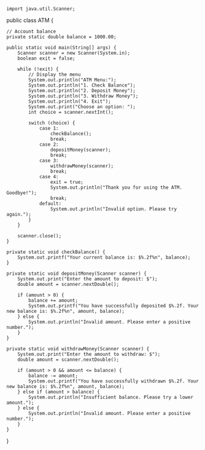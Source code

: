     import java.util.Scanner;

public class ATM {

    // Account balance
    private static double balance = 1000.00;

    public static void main(String[] args) {
        Scanner scanner = new Scanner(System.in);
        boolean exit = false;

        while (!exit) {
            // Display the menu
            System.out.println("ATM Menu:");
            System.out.println("1. Check Balance");
            System.out.println("2. Deposit Money");
            System.out.println("3. Withdraw Money");
            System.out.println("4. Exit");
            System.out.print("Choose an option: ");
            int choice = scanner.nextInt();

            switch (choice) {
                case 1:
                    checkBalance();
                    break;
                case 2:
                    depositMoney(scanner);
                    break;
                case 3:
                    withdrawMoney(scanner);
                    break;
                case 4:
                    exit = true;
                    System.out.println("Thank you for using the ATM. Goodbye!");
                    break;
                default:
                    System.out.println("Invalid option. Please try again.");
            }
        }
        
        scanner.close();
    }

    private static void checkBalance() {
        System.out.printf("Your current balance is: $%.2f%n", balance);
    }

    private static void depositMoney(Scanner scanner) {
        System.out.print("Enter the amount to deposit: $");
        double amount = scanner.nextDouble();
        
        if (amount > 0) {
            balance += amount;
            System.out.printf("You have successfully deposited $%.2f. Your new balance is: $%.2f%n", amount, balance);
        } else {
            System.out.println("Invalid amount. Please enter a positive number.");
        }
    }

    private static void withdrawMoney(Scanner scanner) {
        System.out.print("Enter the amount to withdraw: $");
        double amount = scanner.nextDouble();
        
        if (amount > 0 && amount <= balance) {
            balance -= amount;
            System.out.printf("You have successfully withdrawn $%.2f. Your new balance is: $%.2f%n", amount, balance);
        } else if (amount > balance) {
            System.out.println("Insufficient balance. Please try a lower amount.");
        } else {
            System.out.println("Invalid amount. Please enter a positive number.");
        }
    }
}
